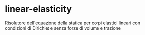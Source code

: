 # linear-elasticity
Risolutore dell'equazione della statica per corpi elastici lineari con condizioni di Dirichlet e senza forze di volume e trazione
